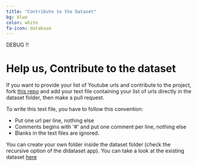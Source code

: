 ```yaml
---
title: "Contribute to the Dataset"
bg: blue
color: white
fa-icon: database
---
```

DEBUG !!

# Help us, Contribute to the dataset

If you want to provide your list of Youtube urls and contribute to the project, fork [this repo](https://github.com/imatge-upc/speech2signs/tree/dataset) and add your text file containing your list of urls directly in the dataset folder, then make a pull request.

To write this text file, you have to follow this convention:

* Put one url per line, nothing else
* Comments begins with '#' and put one comment per line, nothing else
* Blanks in the text files are ignored.

You can create your own folder inside the dataset folder (check the recursive option of the dldataset app).
You can take a look at the existing dataset [here](https://github.com/imatge-upc/speech2signs/tree/dataset)